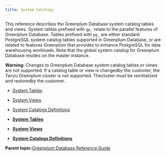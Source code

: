 ```yaml
---
title: System Catalogs 
---
```


This reference describes the Greenplum Database system catalog tables and views. System tables prefixed with `gp_` relate to the parallel features of Greenplum Database. Tables prefixed with `pg_` are either standard PostgreSQL system catalog tables supported in Greenplum Database, or are related to features Greenplum that provides to enhance PostgreSQL for data warehousing workloads. Note that the global system catalog for Greenplum Database resides on the master instance.

**Warning:** Changes to Greenplum Database system catalog tables or views are not supported. If a catalog table or view is changedby the customer, the Tanzu Greenplum cluster is not supported. Thecluster must be reinitialized and restoredby the customer.

-   [System Tables](catalog_ref-tables.html)
-   [System Views](catalog_ref-views.html)
-   [System Catalogs Definitions](catalog_ref-html.html)

-   **[System Tables](../system_catalogs/catalog_ref-tables.html)**  

-   **[System Views](../system_catalogs/catalog_ref-views.html)**  

-   **[System Catalogs Definitions](../system_catalogs/catalog_ref-html.html)**  


**Parent topic:**[Greenplum Database Reference Guide](../ref_guide.html)

